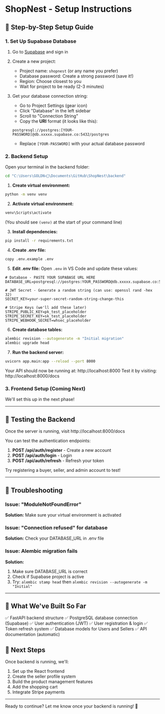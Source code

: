 # ShopNest - Setup Instructions

## 🎯 Step-by-Step Setup Guide

### 1. Set Up Supabase Database

1. Go to [Supabase](https://supabase.com) and sign in
2. Create a new project:
   - Project name: `shopnest` (or any name you prefer)
   - Database password: Create a strong password (save it!)
   - Region: Choose closest to you
   - Wait for project to be ready (2-3 minutes)

3. Get your database connection string:
   - Go to Project Settings (gear icon)
   - Click "Database" in the left sidebar
   - Scroll to "Connection String"
   - Copy the **URI** format (it looks like this):
   ```
   postgresql://postgres:[YOUR-PASSWORD]@db.xxxxx.supabase.co:5432/postgres
   ```
   - Replace `[YOUR-PASSWORD]` with your actual database password

### 2. Backend Setup

Open your terminal in the backend folder:

```bash
cd "C:\Users\GOLDN💀🖤\Documents\GitHub\ShopNest\backend"
```

1. **Create virtual environment:**
```bash
python -m venv venv
```

2. **Activate virtual environment:**
```bash
venv\Scripts\activate
```
(You should see `(venv)` at the start of your command line)

3. **Install dependencies:**
```bash
pip install -r requirements.txt
```

4. **Create .env file:**
```bash
copy .env.example .env
```

5. **Edit .env file:**
Open `.env` in VS Code and update these values:

```env
# Database - PASTE YOUR SUPABASE URL HERE
DATABASE_URL=postgresql://postgres:YOUR_PASSWORD@db.xxxxx.supabase.co:5432/postgres

# JWT Secret - Generate a random string (can use: openssl rand -hex 32)
SECRET_KEY=your-super-secret-random-string-change-this

# Stripe Keys (we'll add these later)
STRIPE_PUBLIC_KEY=pk_test_placeholder
STRIPE_SECRET_KEY=sk_test_placeholder
STRIPE_WEBHOOK_SECRET=whsec_placeholder
```

6. **Create database tables:**
```bash
alembic revision --autogenerate -m "Initial migration"
alembic upgrade head
```

7. **Run the backend server:**
```bash
uvicorn app.main:app --reload --port 8000
```

Your API should now be running at: http://localhost:8000
Test it by visiting: http://localhost:8000/docs

### 3. Frontend Setup (Coming Next)

We'll set this up in the next phase!

---

## 🧪 Testing the Backend

Once the server is running, visit http://localhost:8000/docs

You can test the authentication endpoints:

1. **POST /api/auth/register** - Create a new account
2. **POST /api/auth/login** - Login
3. **POST /api/auth/refresh** - Refresh your token

Try registering a buyer, seller, and admin account to test!

---

## 🐛 Troubleshooting

### Issue: "ModuleNotFoundError"
**Solution:** Make sure your virtual environment is activated

### Issue: "Connection refused" for database
**Solution:** Check your DATABASE_URL in .env file

### Issue: Alembic migration fails
**Solution:** 
1. Make sure DATABASE_URL is correct
2. Check if Supabase project is active
3. Try: `alembic stamp head` then `alembic revision --autogenerate -m "Initial"`

---

## 📝 What We've Built So Far

✅ FastAPI backend structure
✅ PostgreSQL database connection (Supabase)
✅ User authentication (JWT)
✅ User registration & login
✅ Token refresh system
✅ Database models for Users and Sellers
✅ API documentation (automatic)

## 🚀 Next Steps

Once backend is running, we'll:
1. Set up the React frontend
2. Create the seller profile system
3. Build the product management features
4. Add the shopping cart
5. Integrate Stripe payments

---

Ready to continue? Let me know once your backend is running! 🎉
